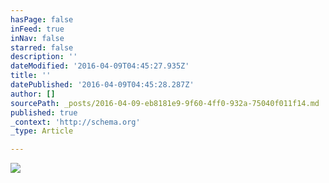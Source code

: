 ```yaml
---
hasPage: false
inFeed: true
inNav: false
starred: false
description: ''
dateModified: '2016-04-09T04:45:27.935Z'
title: ''
datePublished: '2016-04-09T04:45:28.287Z'
author: []
sourcePath: _posts/2016-04-09-eb8181e9-9f60-4ff0-932a-75040f011f14.md
published: true
_context: 'http://schema.org'
_type: Article

---
```

![](https://the-grid-user-content.s3-us-west-2.amazonaws.com/017c02c6-764e-44c1-9926-937fbb8d5719.jpg)
